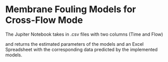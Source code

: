 # Membrane Fouling Models for Cross-Flow Mode


The Jupiter Notebook takes in .csv files with two columns (Time and Flow) 

and returns the estimated parameters of the models and an Excel Spreadsheet 
with 
the corresponding data predicted by the implemented models. 